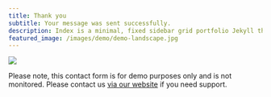 ```yaml
---
title: Thank you
subtitle: Your message was sent successfully.
description: Index is a minimal, fixed sidebar grid portfolio Jekyll theme.
featured_image: /images/demo/demo-landscape.jpg
---
```


![](/images/demo/about.jpg)

Please note, this contact form is for demo purposes only and is not monitored. Please contact us [via our website](https://jekyllthemes.io) if you need support.
